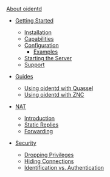 <!--
Copyright (c)  2018-2020  Janik Rabe

Permission is granted to copy, distribute and/or modify this document
under the terms of the GNU Free Documentation License, Version 1.3
or any later version published by the Free Software Foundation;
with no Invariant Sections, no Front-Cover Texts, and no Back-Cover Texts.
A copy of the license is included in the file 'COPYING.DOC'
-->

[About oidentd](index.md)

- [Getting Started](getting-started/index.md)
	- [Installation](getting-started/installation.md)
	- [Capabilities](getting-started/capabilities.md)
	- [Configuration](getting-started/configuration/index.md)
		- [Examples](getting-started/configuration/examples.md)
	- [Starting the Server](getting-started/starting-the-server.md)
	- [Support](getting-started/support.md)

- [Guides](guides/index.md)
	- [Using oidentd with Quassel](guides/using-oidentd-with-quassel.md)
	- [Using oidentd with ZNC](guides/using-oidentd-with-znc.md)

- [NAT](nat/index.md)
	- [Introduction](nat/introduction.md)
	- [Static Replies](nat/static-replies.md)
	- [Forwarding](nat/forwarding.md)

- [Security](security/index.md)
	- [Dropping Privileges](security/dropping-privileges.md)
	- [Hiding Connections](security/hiding-connections.md)
	- [Identification vs. Authentication](security/identification-vs-authentication.md)
